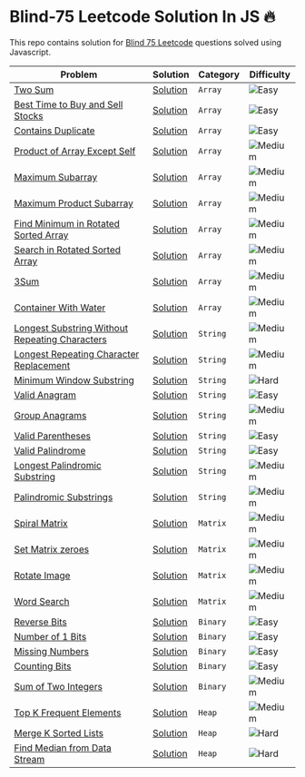 # Blind-75 Leetcode Solution In JS 🔥
This repo contains solution for [Blind 75 Leetcode](https://leetcode.com/discuss/general-discussion/460599/blind-75-leetcode-questions) questions solved using Javascript.


| Problem | Solution | Category | Difficulty |
| --------- | -------- | --------- | ---------- |
| [Two Sum](https://leetcode.com/problems/two-sum/) |[Solution](./Arrays/1_two_sum.js) | `Array` | <img src="https://img.shields.io/badge/Easy-brightgreen?style=for-the-badge" alt="Easy" /> |
| [Best Time to Buy and Sell Stocks](https://leetcode.com/problems/best-time-to-buy-and-sell-stock/) | [Solution](./Arrays/121_best_time_to_buy_and_sell_stocks.js) | `Array` | <img src="https://img.shields.io/badge/Easy-brightgreen?style=for-the-badge" alt="Easy" /> |
| [Contains Duplicate](https://leetcode.com/problems/contains-duplicate/) | [Solution](./Arrays/217_contains_duplicate.js) | `Array` | <img src="https://img.shields.io/badge/Easy-brightgreen?style=for-the-badge" alt="Easy" /> |
| [Product of Array Except Self](https://leetcode.com/problems/product-of-array-except-self/) | [Solution](./Arrays/238_product_of_array_except_self.js) | `Array` | <img src="https://img.shields.io/badge/Medium-FECC00?style=for-the-badge" alt="Medium" /> |
| [Maximum Subarray](https://leetcode.com/problems/maximum-subarray/) | [Solution](./Arrays/53_maximum_subarray.js) | `Array` | <img src="https://img.shields.io/badge/Medium-FECC00?style=for-the-badge" alt="Medium" /> |
| [Maximum Product Subarray](https://leetcode.com/problems/maximum-product-subarray/) | [Solution](./Arrays/152_maximum_product_subarray.js) | `Array` | <img src="https://img.shields.io/badge/Medium-FECC00?style=for-the-badge" alt="Medium" /> |
| [Find Minimum in Rotated Sorted Array](https://leetcode.com/problems/find-minimum-in-rotated-sorted-array/) | [Solution](./Arrays/153_find_minimum_in_rotated_sorted_array.js) | `Array` | <img src="https://img.shields.io/badge/Medium-FECC00?style=for-the-badge" alt="Medium" /> |
| [Search in Rotated Sorted Array](https://leetcode.com/problems/search-in-rotated-sorted-array/) | [Solution](./Arrays/33_search_in_rotated_sorted_array.js) | `Array` | <img src="https://img.shields.io/badge/Medium-FECC00?style=for-the-badge" alt="Medium" /> |
| [3Sum](https://leetcode.com/problems/3sum/) | [Solution](./Arrays/15_3Sum.js) | `Array` | <img src="https://img.shields.io/badge/Medium-FECC00?style=for-the-badge" alt="Medium" /> |
| [Container With Water](https://leetcode.com/problems/container-with-most-water/) | [Solution](./Arrays/11_container_with_most_water.js) | `Array` | <img src="https://img.shields.io/badge/Medium-FECC00?style=for-the-badge" alt="Medium" /> |
| [Longest Substring Without Repeating Characters](https://leetcode.com/problems/longest-substring-without-repeating-characters/) | [Solution](./Strings/3_longest_substring_with_repeating_character.js) | `String` | <img src="https://img.shields.io/badge/Medium-FECC00?style=for-the-badge" alt="Medium" /> |
| [Longest Repeating Character Replacement](https://leetcode.com/problems/longest-repeating-character-replacement/) | [Solution](./Strings/424_longest_repeating_character_replacement.js) | `String` | <img src="https://img.shields.io/badge/Medium-FECC00?style=for-the-badge" alt="Medium" /> |
| [Minimum Window Substring](https://leetcode.com/problems/minimum-window-substring/) | [Solution](./Strings/76_minimum_window_substring.js) | `String` | <img src="https://img.shields.io/badge/Hard-F40D12?style=for-the-badge" alt="Hard" /> |
| [Valid Anagram](https://leetcode.com/problems/valid-anagram/) | [Solution](./Strings/242_valid_anagram.js) | `String` | <img src="https://img.shields.io/badge/Easy-brightgreen?style=for-the-badge" alt="Easy" /> |
| [Group Anagrams](https://leetcode.com/problems/group-anagrams/) | [Solution](./Strings/49_group_anagrams.js) | `String` | <img src="https://img.shields.io/badge/Medium-FECC00?style=for-the-badge" alt="Medium" /> |
| [Valid Parentheses](https://leetcode.com/problems/valid-parentheses/) | [Solution](./Strings/20_valid_parentheses.js) | `String` | <img src="https://img.shields.io/badge/Easy-brightgreen?style=for-the-badge" alt="Easy" /> |
| [Valid Palindrome](https://leetcode.com/problems/valid-palindrome/) | [Solution](./Strings//125_valid_palindrome.js) | `String` | <img src="https://img.shields.io/badge/Easy-brightgreen?style=for-the-badge" alt="Easy" /> |
| [Longest Palindromic Substring](https://leetcode.com/problems/longest-palindromic-substring/) | [Solution](./Strings/5_longest_palandromic_substring.js) | `String` | <img src="https://img.shields.io/badge/Medium-FECC00?style=for-the-badge" alt="Medium" /> |
| [Palindromic Substrings](https://leetcode.com/problems/palindromic-substrings/) | [Solution](./Strings/647_palindromic_substrings.js) | `String` | <img src="https://img.shields.io/badge/Medium-FECC00?style=for-the-badge" alt="Medium" /> |
| [Spiral Matrix](https://leetcode.com/problems/spiral-matrix/) | [Solution](./Matrix/54_spiral_matrix.js) | `Matrix` | <img src="https://img.shields.io/badge/Medium-FECC00?style=for-the-badge" alt="Medium" /> |
| [Set Matrix zeroes](https://leetcode.com/problems/set-matrix-zeroes/) | [Solution](./Matrix/73_set_matrix_zeroes.js) | `Matrix` | <img src="https://img.shields.io/badge/Medium-FECC00?style=for-the-badge" alt="Medium" /> |
| [Rotate Image](https://leetcode.com/problems/rotate-image/) | [Solution](./Matrix/48_rotate_image.js) | `Matrix` | <img src="https://img.shields.io/badge/Medium-FECC00?style=for-the-badge" alt="Medium" /> |
| [Word Search](https://leetcode.com/problems/word-search/) | [Solution](./Matrix/79_word_search.js) | `Matrix` | <img src="https://img.shields.io/badge/Medium-FECC00?style=for-the-badge" alt="Medium" /> |
| [Reverse Bits](https://leetcode.com/problems/reverse-bits/) | [Solution](./Binary/190_reverse_bits.js) | `Binary` | <img src="https://img.shields.io/badge/Easy-brightgreen?style=for-the-badge" alt="Easy" /> |
| [Number of 1 Bits](https://leetcode.com/problems/number-of-1-bits/) | [Solution](./Binary/191_number_of_1_bits.js) | `Binary` | <img src="https://img.shields.io/badge/Easy-brightgreen?style=for-the-badge" alt="Easy" /> |
| [Missing Numbers](https://leetcode.com/problems/missing-numbers/) | [Solution](./Binary/268_missing_number.js) | `Binary` | <img src="https://img.shields.io/badge/Easy-brightgreen?style=for-the-badge" alt="Easy" /> |
| [Counting Bits](https://leetcode.com/problems/counting-bits/) | [Solution](./Binary/338_counting_bits.js) | `Binary` | <img src="https://img.shields.io/badge/Easy-brightgreen?style=for-the-badge" alt="Easy" /> |
| [Sum of Two Integers](https://leetcode.com/problems/sum-of-two-integers/) | [Solution](./Binary/371_sum_of_two_integers.js) | `Binary` | <img src="https://img.shields.io/badge/Medium-FECC00?style=for-the-badge" alt="Medium" /> |
| [Top K Frequent Elements](https://leetcode.com/problems/top-k-frequent-elements/) | [Solution](./Heap/347_top_k_frequent_elements.js) | `Heap` | <img src="https://img.shields.io/badge/Medium-FECC00?style=for-the-badge" alt="Medium" /> |
| [Merge K Sorted Lists](https://leetcode.com/problems/merge-k-sorted-lists/) | [Solution](./Heap/23_merge_k_sorted_lists.js) | `Heap` | <img src="https://img.shields.io/badge/Hard-F40D12?style=for-the-badge" alt="Hard" /> |
| [Find Median from Data Stream](https://leetcode.com/problems/find-median-from-data-stream/) | [Solution](./Heap/295_find_median_from_data_streams.js) | `Heap` | <img src="https://img.shields.io/badge/Hard-F40D12?style=for-the-badge" alt="Hard" /> |



